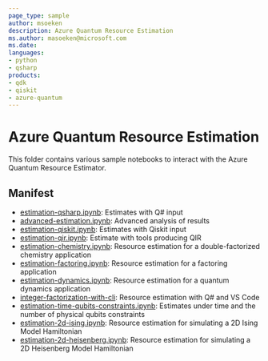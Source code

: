 ```yaml
---
page_type: sample
author: msoeken
description: Azure Quantum Resource Estimation
ms.author: masoeken@microsoft.com
ms.date:
languages:
- python
- qsharp
products:
- qdk
- qiskit
- azure-quantum
---
```


# Azure Quantum Resource Estimation

This folder contains various sample notebooks to interact with the Azure Quantum
Resource Estimator.

## Manifest

- [estimation-qsharp.ipynb](./estimation-qsharp.ipynb): Estimates with Q# input
- [advanced-estimation.ipynb](./advanced-estimation.ipynb): Advanced analysis of results
- [estimation-qiskit.ipynb](./estimation-qiskit.ipynb): Estimates with Qiskit input
- [estimation-qir.ipynb](./estimation-qir.ipynb): Estimate with tools producing QIR
- [estimation-chemistry.ipynb](./estimation-chemistry.ipynb): Resource estimation for a double-factorized chemistry application
- [estimation-factoring.ipynb](./estimation-factoring.ipynb): Resource estimation for a factoring application
- [estimation-dynamics.ipynb](./estimation-dynamics.ipynb): Resource estimation for a quantum dynamics application
- [integer-factorization-with-cli](./integer-factorization-with-cli): Resource estimation with Q# and VS Code
- [estimation-time-qubits-constraints.ipynb](./estimation-time-qubits-constraints.ipynb): Estimates under time and the number of physical qubits constraints
- [estimation-2d-ising.ipynb](./estimation-2d-ising.ipynb): Resource estimation for simulating a 2D Ising Model Hamiltonian
- [estimation-2d-heisenberg.ipynb](./estimation-2d-heisenberg.ipynb): Resource estimation for simulating a 2D Heisenberg Model Hamiltonian
